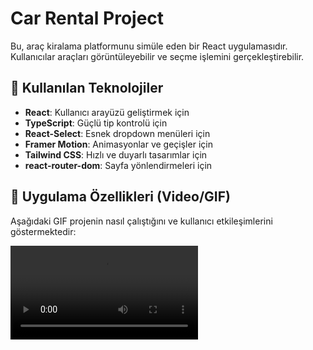 # Car Rental Project 

Bu, araç kiralama platformunu simüle eden bir React uygulamasıdır. Kullanıcılar araçları görüntüleyebilir ve seçme işlemini gerçekleştirebilir.

## 🚀 Kullanılan Teknolojiler

- **React**: Kullanıcı arayüzü geliştirmek için
- **TypeScript**: Güçlü tip kontrolü için
- **React-Select**: Esnek dropdown menüleri için
- **Framer Motion**: Animasyonlar ve geçişler için
- **Tailwind CSS**: Hızlı ve duyarlı tasarımlar için
- **react-router-dom**: Sayfa yönlendirmeleri için

## 🎥 Uygulama Özellikleri (Video/GIF)

Aşağıdaki GIF projenin nasıl çalıştığını ve kullanıcı etkileşimlerini göstermektedir:

![Car Rental Demo](file:///Users/burak/Downloads/ezgif.com-video-speed.mp4)

